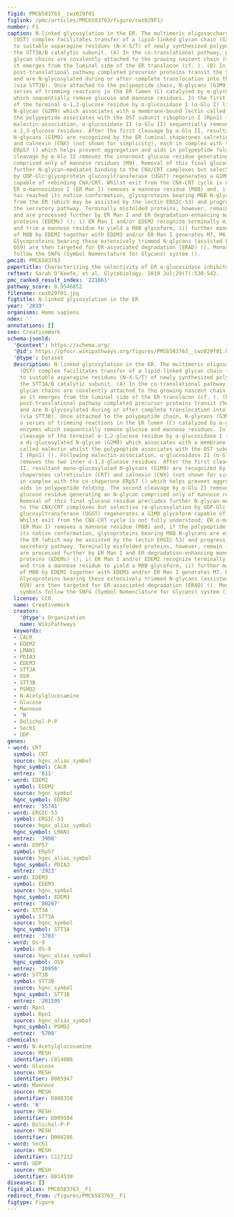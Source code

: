```yaml
---
figid: PMC6583763__cwz029f01
figlink: /pmc/articles/PMC6583763/figure/cwz029F1/
number: F1
caption: N-linked glycosylation in the ER. The multimeric oligosaccharyltransferase
  (OST) complex facilitates transfer of a lipid-linked glycan chain (G3M9GlcNAc2-)
  to suitable asparagine residues (N-X-S/T) of newly synthesized polypeptides via
  the STT3A/B catalytic subunit. (A) In the co-translational pathway, preassembled
  glycan chains are covalently attached to the growing nascent chain (via STT3A) as
  it emerges from the luminal side of the ER translocon (cf. ). (B) In the strictly
  post-translational pathway completed precursor proteins transit the Sec61 translocon
  and are N-glycosylated during or after complete translocation into the ER lumen
  (via STT3B). Once attached to the polypeptide chain, N-glycans (G3M9) undergo a
  series of trimming reactions in the ER lumen (C) catalyzed by α-glycosidase enzymes
  which sequentially remove glucose and mannose residues. In the first instance, cleavage
  of the terminal α-1,2-glucose residue by α-glucosidase I (α-Glu I) liberates a di-glucosylated
  N-glycan (G2M9) which associates with a membrane-bound lectin called malectin whilst
  the polypeptide associates with the OST subunit ribophorin I (Rpn1) (). Following
  malectin-association, α-glucosidase II (α-Glu II) sequentially removes the two inner
  α-1,3-glucose residues. After the first cleavage by α-Glu II, resultant mono-glucosylated
  N-glycans (G1M9) are recognized by the ER luminal chaperones calreticulin (CRT)
  and calnexin (CNX) (not shown for simplicity), each in complex with the co-chaperone
  ERp57 () which helps prevent aggregation and aids in polypeptide folding. The second
  cleavage by α-Glu II removes the innermost glucose residue generating an N-glycan
  comprised only of mannose residues (M9). Removal of this final glucose residue precludes
  further N-glycan-mediated binding to the CNX/CRT complexes but selective re-glucosylation
  by UDP-Glc:glycoprotein glucosyltransferase (UGGT) regenerates a G1M9 glycoform
  capable of rebinding CNX/CRT. Whilst exit from the CNX-CRT cycle is not fully understood,
  ER α-mannosidase I (ER Man I) removes a mannose residue (M8B) and, if the polypeptide
  has reached its native conformation, glycoproteins bearing M8B N-glycans are exported
  from the ER (which may be assisted by the lectin ERGIC-53) and progress through
  the secretory pathway. Terminally misfolded proteins, however, remain in the ER
  and are processed further by ER Man I and ER degradation-enhancing mannosidase-like
  proteins (EDEMs) (); i) ER Man I and/or EDEM2 recognize terminally misfolded proteins
  and trim a mannose residue to yield a M8B glycoform, ii) further mannose trimming
  of M8B by EDEMI together with EDEM3 and/or ER Man I generates M7, M6 and M5 N-glycans.
  Glycoproteins bearing these extensively trimmed N-glycans (assisted by the lectin
  OS9) are then targeted for ER-associated degradation (ERAD) (). Monosaccharide symbols
  follow the SNFG (Symbol Nomenclature for Glycans) system ().
pmcid: PMC6583763
papertitle: Characterizing the selectivity of ER α-glucosidase inhibitors.
reftext: Sarah O’Keefe, et al. Glycobiology. 2019 Jul;29(7):530-542.
pmc_ranked_result_index: '221661'
pathway_score: 0.9546852
filename: cwz029f01.jpg
figtitle: N-linked glycosylation in the ER
year: '2019'
organisms: Homo sapiens
ndex: ''
annotations: []
seo: CreativeWork
schema-jsonld:
  '@context': https://schema.org/
  '@id': https://pfocr.wikipathways.org/figures/PMC6583763__cwz029f01.html
  '@type': Dataset
  description: N-linked glycosylation in the ER. The multimeric oligosaccharyltransferase
    (OST) complex facilitates transfer of a lipid-linked glycan chain (G3M9GlcNAc2-)
    to suitable asparagine residues (N-X-S/T) of newly synthesized polypeptides via
    the STT3A/B catalytic subunit. (A) In the co-translational pathway, preassembled
    glycan chains are covalently attached to the growing nascent chain (via STT3A)
    as it emerges from the luminal side of the ER translocon (cf. ). (B) In the strictly
    post-translational pathway completed precursor proteins transit the Sec61 translocon
    and are N-glycosylated during or after complete translocation into the ER lumen
    (via STT3B). Once attached to the polypeptide chain, N-glycans (G3M9) undergo
    a series of trimming reactions in the ER lumen (C) catalyzed by α-glycosidase
    enzymes which sequentially remove glucose and mannose residues. In the first instance,
    cleavage of the terminal α-1,2-glucose residue by α-glucosidase I (α-Glu I) liberates
    a di-glucosylated N-glycan (G2M9) which associates with a membrane-bound lectin
    called malectin whilst the polypeptide associates with the OST subunit ribophorin
    I (Rpn1) (). Following malectin-association, α-glucosidase II (α-Glu II) sequentially
    removes the two inner α-1,3-glucose residues. After the first cleavage by α-Glu
    II, resultant mono-glucosylated N-glycans (G1M9) are recognized by the ER luminal
    chaperones calreticulin (CRT) and calnexin (CNX) (not shown for simplicity), each
    in complex with the co-chaperone ERp57 () which helps prevent aggregation and
    aids in polypeptide folding. The second cleavage by α-Glu II removes the innermost
    glucose residue generating an N-glycan comprised only of mannose residues (M9).
    Removal of this final glucose residue precludes further N-glycan-mediated binding
    to the CNX/CRT complexes but selective re-glucosylation by UDP-Glc:glycoprotein
    glucosyltransferase (UGGT) regenerates a G1M9 glycoform capable of rebinding CNX/CRT.
    Whilst exit from the CNX-CRT cycle is not fully understood, ER α-mannosidase I
    (ER Man I) removes a mannose residue (M8B) and, if the polypeptide has reached
    its native conformation, glycoproteins bearing M8B N-glycans are exported from
    the ER (which may be assisted by the lectin ERGIC-53) and progress through the
    secretory pathway. Terminally misfolded proteins, however, remain in the ER and
    are processed further by ER Man I and ER degradation-enhancing mannosidase-like
    proteins (EDEMs) (); i) ER Man I and/or EDEM2 recognize terminally misfolded proteins
    and trim a mannose residue to yield a M8B glycoform, ii) further mannose trimming
    of M8B by EDEMI together with EDEM3 and/or ER Man I generates M7, M6 and M5 N-glycans.
    Glycoproteins bearing these extensively trimmed N-glycans (assisted by the lectin
    OS9) are then targeted for ER-associated degradation (ERAD) (). Monosaccharide
    symbols follow the SNFG (Symbol Nomenclature for Glycans) system ().
  license: CC0
  name: CreativeWork
  creator:
    '@type': Organization
    name: WikiPathways
  keywords:
  - CALR
  - EDEM2
  - LMAN1
  - PDIA3
  - EDEM3
  - STT3A
  - OS9
  - STT3B
  - PSMD2
  - N-Acetylglucosamine
  - Glucose
  - Mannose
  - 'N'
  - Dolichol-P-P
  - Sec61
  - UDP
genes:
- word: CRT
  symbol: CRT
  source: hgnc_alias_symbol
  hgnc_symbol: CALR
  entrez: '811'
- word: EDEM2
  symbol: EDEM2
  source: hgnc_symbol
  hgnc_symbol: EDEM2
  entrez: '55741'
- word: ERGIC-53
  symbol: ERGIC-53
  source: hgnc_alias_symbol
  hgnc_symbol: LMAN1
  entrez: '3998'
- word: ERP57
  symbol: ERp57
  source: hgnc_alias_symbol
  hgnc_symbol: PDIA3
  entrez: '2923'
- word: EDEM3
  symbol: EDEM3
  source: hgnc_symbol
  hgnc_symbol: EDEM3
  entrez: '80267'
- word: STT3A
  symbol: STT3A
  source: hgnc_symbol
  hgnc_symbol: STT3A
  entrez: '3703'
- word: Os-9
  symbol: OS-9
  source: hgnc_alias_symbol
  hgnc_symbol: OS9
  entrez: '10956'
- word: STT3B
  symbol: STT3B
  source: hgnc_symbol
  hgnc_symbol: STT3B
  entrez: '201595'
- word: Rpn1
  symbol: Rpn1
  source: hgnc_alias_symbol
  hgnc_symbol: PSMD2
  entrez: '5708'
chemicals:
- word: N-Acetylglucosamine
  source: MESH
  identifier: C014088
- word: Glucose
  source: MESH
  identifier: D005947
- word: Mannose
  source: MESH
  identifier: D008358
- word: 'N'
  source: MESH
  identifier: D009584
- word: Dolichol-P-P
  source: MESH
  identifier: D004286
- word: Sec61
  source: MESH
  identifier: C117212
- word: UDP
  source: MESH
  identifier: D014530
diseases: []
figid_alias: PMC6583763__F1
redirect_from: /figures/PMC6583763__F1
figtype: Figure
---
```

